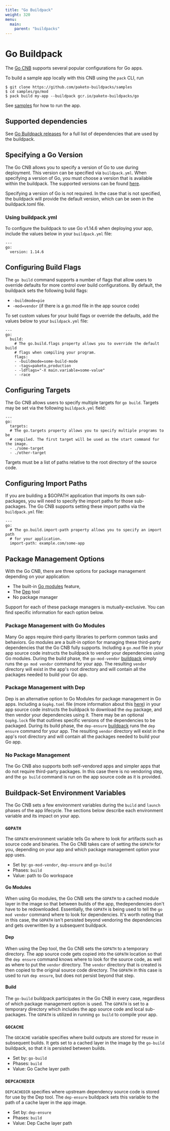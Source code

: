 ```yaml
---
title: "Go Buildpack"
weight: 320
menu:
  main:
    parent: "buildpacks"
---
```


# Go Buildpack

The [Go CNB](https://github.com/paketo-buildpacks/go) supports several popular
configurations for Go apps.

To build a sample app locally with this CNB using the `pack` CLI, run

```
$ git clone https://github.com/paketo-buildpacks/samples
$ cd samples/go/mod
$ pack build my-app --buildpack gcr.io/paketo-buildpacks/go
```

See [samples](https://github.com/paketo-buildpacks/samples/tree/main/go/mod)
for how to run the app.

## <a id="supported-dependencies"></a> Supported dependencies

See [Go Buildpack releases](https://github.com/paketo-buildpacks/go/releases)
for a full list of dependencies that are used by the buildpack.

## <a id="specifying-go-version"></a> Specifying a Go Version

The Go CNB allows you to specify a version of Go to use during deployment. This
version can be specified via `buildpack.yml`. When specifying a version of Go,
you must choose a version that is available within the buildpack. The supported
versions can be found
[here](https://github.com/paketo-buildpacks/go-dist/releases/latest).

Specifying a version of Go is not required. In the case that is not specified,
the buildpack will provide the default version, which can be seen in the
buildpack.toml file.

### <a id='buildpack-yml'></a> Using buildpack.yml

To configure the buildpack to use Go v1.14.6 when deploying your app, include
the values below in your `buildpack.yml` file:

```
---
go:
  version: 1.14.6
```

## <a id="specifying-build-flags"></a> Configuring Build Flags

The `go build` command supports a number of flags that allow users to override defaults for more control over build configurations. By default, the buildpack sets the following build flags:

* `-buildmode=pie`
* `-mod=vendor` (if there is a go.mod file in the app source code)

To set custom values for your build flags or override the defaults, add the values below to your `buildpack.yml` file:

```
---
go:
  build:
    # The go.build.flags property allows you to override the default build
    # flags when compiling your program.
    flags:
    - -buildmode=some-build-mode
    - -tags=paketo,production
    - -ldflags="-X main.variable=some-value"
    - -race
```

## <a id="specifying-targets"></a> Configuring Targets

The Go CNB allows users to specify multiple targets for `go build`. Targets may be set via the following `buildpack.yml` field:

```
---
go:
  targets:
  # The go.targets property allows you to specify multiple programs to be
  # compiled. The first target will be used as the start command for the image.
  - ./some-target
  - ./other-target
```

Targets must be a list of paths relative to the root directory of the source code.

## <a id="specifying-import-path"></a> Configuring Import Paths

If you are building a $GOPATH application that imports its own sub-packages, you will need to specify the import paths for those sub-packages. The Go CNB supports setting these import paths via the `buildpack.yml` file:

```
---
go:
  # The go.build.import-path property allows you to specify an import path
  # for your application.
  import-path: example.com/some-app
```


## <a id="package-management-options"></a> Package Management Options

With the Go CNB, there are three options for package management depending on
your application:
* The built-in [Go modules](https://github.com/golang/go/wiki/Modules) feature,
* The [Dep](https://github.com/golang/dep) tool
* No package manager

Support for each of these package managers is mutually-exclusive. You can find
specific information for each option below.

### <a id="package-management-with-go-modules"></a> Package Management with Go Modules

Many Go apps require third-party libraries to perform common tasks and
behaviors. Go modules are a built-in option for managing these third-party
dependencies that the Go CNB fully supports. Including a `go.mod` file in your
app source code instructs the buildpack to vendor your dependencies using Go
modules. During the build phase, the `go-mod-vendor`
[buildpack](https://github.com/paketo-buildpacks/go-mod-vendor) simply runs the
`go mod vendor` command for your app. The resulting `vendor` directory will
exist in the app's root directory and will contain all the packages needed to
build your Go app.


### <a id="package-management-with-dep"></a> Package Management with Dep

Dep is an alternative option to Go Modules for package management in Go apps.
Including a `Gopkg.toml` file (more information about this
[here](https://golang.github.io/dep/docs/Gopkg.toml.html)) in your app source
code instructs the buildpack to download the `dep` package, and then vendor
your dependencies using it. There may be an optional `Gopkg.lock` file that
outlines specific versions of the dependencies to be packaged. During its build
phase, the `dep-ensure`
[buildpack](https://github.com/paketo-buildpacks/dep-ensure) runs the `dep
ensure` command for your app. The resulting `vendor` directory will exist in
the app's root directory and will contain all the packages needed to build your
Go app.

### <a id="no-package-manager"></a> No Package Management

The Go CNB also supports both self-vendored apps and simpler apps that do not
require third-party packages. In this case there is no vendoring step, and the
`go build` command is run on the app source code as it is provided.

## <a id="environment-variables"></a> Buildpack-Set Environment Variables

The Go CNB sets a few environment variables during the `build` and `launch`
phases of the app lifecycle. The sections below describe each environment
variable and its impact on your app.

### <a id="environment-variable-gopath"></a> `GOPATH`

The `GOPATH` environment variable tells Go where to look for artifacts such as
source code and binaries. The Go CNB takes care of setting the `GOPATH` for
you, depending on your app and which package management option your app uses.

* Set by: `go-mod-vendor`, `dep-ensure` and `go-build`
* Phases: `build`
* Value: path to Go workspace

#### Go Modules

When using Go modules, the Go CNB sets the `GOPATH` to a cached module layer in
the image so that between builds of the app, thedependencies don't have to be
redownloaded. Essentially, the `GOPATH` is being used to tell the `go mod
vendor` command where to look for dependencies. It's worth noting that in this
case, the `GOPATH` isn't persisted beyond vendoring the dependencies and gets
overwritten by a subsequent buildpack.

#### Dep

When using the Dep tool, the Go CNB sets the `GOPATH` to a temporary directory.
The app source code gets copied into the `GOPATH` location so that the `dep
ensure` command knows where to look for the source code, as well as where to
put the `vendor` directory. The `vendor` directory that is created is then
copied to the original source code directory. The `GOPATH` in this case is used
to run `dep ensure`, but does not persist beyond that step.

#### Build

The `go-build` buildpack participates in the Go CNB in every case, regardless of which package management option is used. The `GOPATH` is set to a temporary directory which includes the app source code and local sub-packages. The `GOPATH` is utilized in running `go build` to compile your app.

### <a id="environment-variable-gopath"></a> `GOCACHE`

The `GOCACHE` variable specifies where build outputs are stored for reuse in subsequent builds. It gets set to a cached layer in  the image by the `go-build` buildpack, so that it is persisted between builds.

* Set by: `go-build`
* Phases: `build`
* Value: Go Cache layer path

### <a id="environment-variable-gopath"></a> `DEPCACHEDIR`

`DEPCACHEDIR` specifies where upstream dependency source code is stored for use by the Dep tool. The `dep-ensure` buildpack sets this variable to the path of a cache layer in the app image.

* Set by: `dep-ensure`
* Phases: `build`
* Value: Dep Cache layer path
